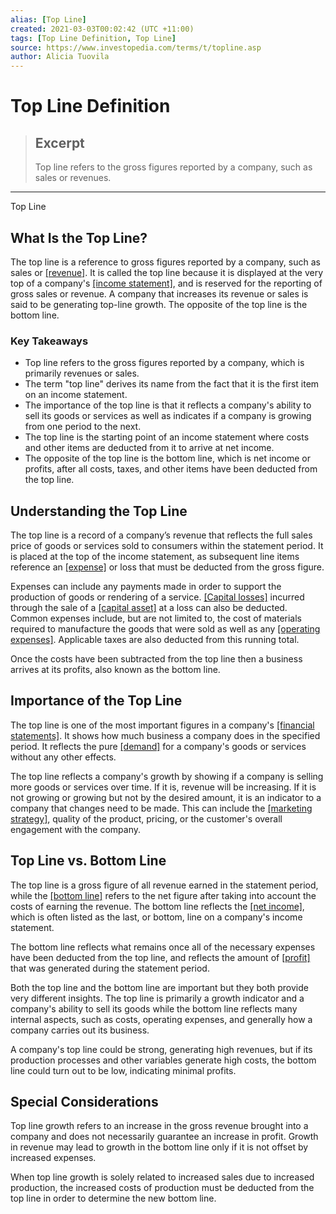 ```yaml
---
alias: [Top Line]
created: 2021-03-03T00:02:42 (UTC +11:00)
tags: [Top Line Definition, Top Line]
source: https://www.investopedia.com/terms/t/topline.asp
author: Alicia Tuovila
---
```


# Top Line Definition

> ## Excerpt
> Top line refers to the gross figures reported by a company, such as sales or revenues.

---

Top Line
## What Is the Top Line?

The top line is a reference to gross figures reported by a company, such as sales or [[revenue]](https://www.investopedia.com/terms/r/revenue.asp). It is called the top line because it is displayed at the very top of a company's [[income statement]](https://www.investopedia.com/terms/i/incomestatement.asp), and is reserved for the reporting of gross sales or revenue. A company that increases its revenue or sales is said to be generating top-line growth. The opposite of the top line is the bottom line.

### Key Takeaways

-   Top line refers to the gross figures reported by a company, which is primarily revenues or sales.
-   The term "top line" derives its name from the fact that it is the first item on an income statement.
-   The importance of the top line is that it reflects a company's ability to sell its goods or services as well as indicates if a company is growing from one period to the next.
-   The top line is the starting point of an income statement where costs and other items are deducted from it to arrive at net income.
-   The opposite of the top line is the bottom line, which is net income or profits, after all costs, taxes, and other items have been deducted from the top line.

## Understanding the Top Line

The top line is a record of a company’s revenue that reflects the full sales price of goods or services sold to consumers within the statement period. It is placed at the top of the income statement, as subsequent line items reference an [[expense]](https://www.investopedia.com/terms/e/expense.asp) or loss that must be deducted from the gross figure.

Expenses can include any payments made in order to support the production of goods or rendering of a service. [[Capital losses]](https://www.investopedia.com/terms/c/capitalloss.asp) incurred through the sale of a [[capital asset]](https://www.investopedia.com/terms/c/capitalasset.asp) at a loss can also be deducted. Common expenses include, but are not limited to, the cost of materials required to manufacture the goods that were sold as well as any [[operating expenses]](https://www.investopedia.com/terms/o/operating_expense.asp). Applicable taxes are also deducted from this running total.

Once the costs have been subtracted from the top line then a business arrives at its profits, also known as the bottom line.

## Importance of the Top Line

The top line is one of the most important figures in a company's [[financial statements]](https://www.investopedia.com/terms/f/financial-statements.asp). It shows how much business a company does in the specified period. It reflects the pure [[demand]](https://www.investopedia.com/terms/d/demand.asp) for a company's goods or services without any other effects.

The top line reflects a company's growth by showing if a company is selling more goods or services over time. If it is, revenue will be increasing. If it is not growing or growing but not by the desired amount, it is an indicator to a company that changes need to be made. This can include the [[marketing strategy]](https://www.investopedia.com/terms/m/marketing-strategy.asp), quality of the product, pricing, or the customer's overall engagement with the company.

## Top Line vs. Bottom Line

The top line is a gross figure of all revenue earned in the statement period, while the [[bottom line]](https://www.investopedia.com/terms/b/bottomline.asp) refers to the net figure after taking into account the costs of earning the revenue. The bottom line reflects the [[net income]](https://www.investopedia.com/terms/n/netincome.asp), which is often listed as the last, or bottom, line on a company's income statement.

The bottom line reflects what remains once all of the necessary expenses have been deducted from the top line, and reflects the amount of [[profit]](https://www.investopedia.com/terms/a/accountingprofit.asp) that was generated during the statement period.

Both the top line and the bottom line are important but they both provide very different insights. The top line is primarily a growth indicator and a company's ability to sell its goods while the bottom line reflects many internal aspects, such as costs, operating expenses, and generally how a company carries out its business.

A company's top line could be strong, generating high revenues, but if its production processes and other variables generate high costs, the bottom line could turn out to be low, indicating minimal profits.

## Special Considerations

Top line growth refers to an increase in the gross revenue brought into a company and does not necessarily guarantee an increase in profit. Growth in revenue may lead to growth in the bottom line only if it is not offset by increased expenses.

When top line growth is solely related to increased sales due to increased production, the increased costs of production must be deducted from the top line in order to determine the new bottom line.
